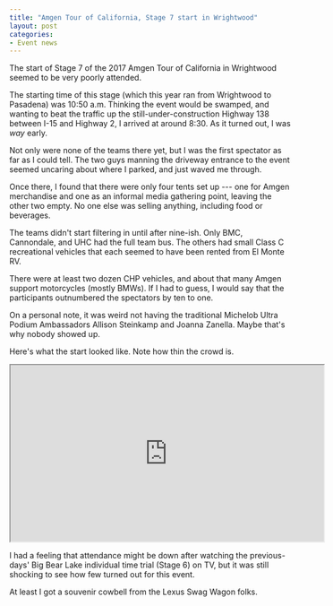 ```yaml
---
title: "Amgen Tour of California, Stage 7 start in Wrightwood"
layout: post
categories:
- Event news
---
```


The start of Stage 7 of the 2017 Amgen Tour of California in Wrightwood seemed to be very poorly attended.

The starting time of this stage (which this year ran from Wrightwood to Pasadena) was 10:50 a.m. Thinking the event would be swamped, and wanting to beat the traffic up the still-under-construction Highway 138 between I-15 and Highway 2, I arrived at around 8:30. As it turned out, I was *way* early.

Not only were none of the teams there yet, but I was the first spectator as far as I could tell. The two guys manning the driveway entrance to the event seemed uncaring about where I parked, and just waved me through.

Once there, I found that there were only four tents set up --- one for Amgen merchandise and one as an informal media gathering point, leaving the other two empty. No one else was selling anything, including food or beverages.

The teams didn't start filtering in until after nine-ish. Only BMC, Cannondale, and UHC had the full team bus. The others had small Class C recreational vehicles that each seemed to have been rented from El Monte RV.

There were at least two dozen CHP vehicles, and about that many Amgen support motorcycles (mostly BMWs). If I had to guess, I would say that the participants outnumbered the spectators by ten to one.

On a personal note, it was weird not having the traditional Michelob Ultra Podium Ambassadors Allison Steinkamp and Joanna Zanella. Maybe that's why nobody showed up.

Here's what the start looked like. Note how thin the crowd is.

<iframe width="560" height="315" src="https://www.youtube.com/embed/XWVX6AAqKn4?si=pQHpkOU9IdkB80Iv" title="Amgen Tour of California, Stage 7 start in Wrightwood" allow="accelerometer; autoplay; clipboard-write; encrypted-media; gyroscope; picture-in-picture; web-share" referrerpolicy="strict-origin-when-cross-origin" allowfullscreen></iframe>

I had a feeling that attendance might be down after watching the previous-days' Big Bear Lake individual time trial (Stage 6) on TV, but it was still shocking to see how few turned out for this event.

At least I got a souvenir cowbell from the Lexus Swag Wagon folks.
